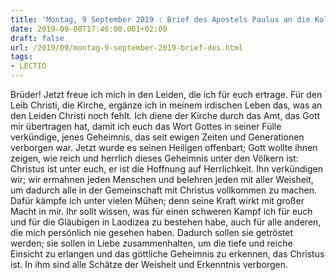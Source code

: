 ```yaml
---
title: 'Montag, 9 September 2019 : Brief des Apostels Paulus an die Kolosser 1,24-29.2,1-3.'
date: 2019-09-08T17:46:00.001+02:00
draft: false
url: /2019/09/montag-9-september-2019-brief-des.html
tags: 
- LECTIO
---
```


Brüder! Jetzt freue ich mich in den Leiden, die ich für euch ertrage. Für den Leib Christi, die Kirche, ergänze ich in meinem irdischen Leben das, was an den Leiden Christi noch fehlt. Ich diene der Kirche durch das Amt, das Gott mir übertragen hat, damit ich euch das Wort Gottes in seiner Fülle verkündige, jenes Geheimnis, das seit ewigen Zeiten und Generationen verborgen war. Jetzt wurde es seinen Heiligen offenbart; Gott wollte ihnen zeigen, wie reich und herrlich dieses Geheimnis unter den Völkern ist: Christus ist unter euch, er ist die Hoffnung auf Herrlichkeit. Ihn verkündigen wir; wir ermahnen jeden Menschen und belehren jeden mit aller Weisheit, um dadurch alle in der Gemeinschaft mit Christus vollkommen zu machen. Dafür kämpfe ich unter vielen Mühen; denn seine Kraft wirkt mit großer Macht in mir. Ihr sollt wissen, was für einen schweren Kampf ich für euch und für die Gläubigen in Laodizea zu bestehen habe, auch für alle anderen, die mich persönlich nie gesehen haben. Dadurch sollen sie getröstet werden; sie sollen in Liebe zusammenhalten, um die tiefe und reiche Einsicht zu erlangen und das göttliche Geheimnis zu erkennen, das Christus ist. In ihm sind alle Schätze der Weisheit und Erkenntnis verborgen.